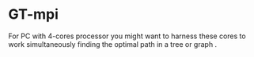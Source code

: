 # GT-mpi
For PC with 4-cores processor you might want to harness these cores to work simultaneously finding the optimal path in a tree or graph .
